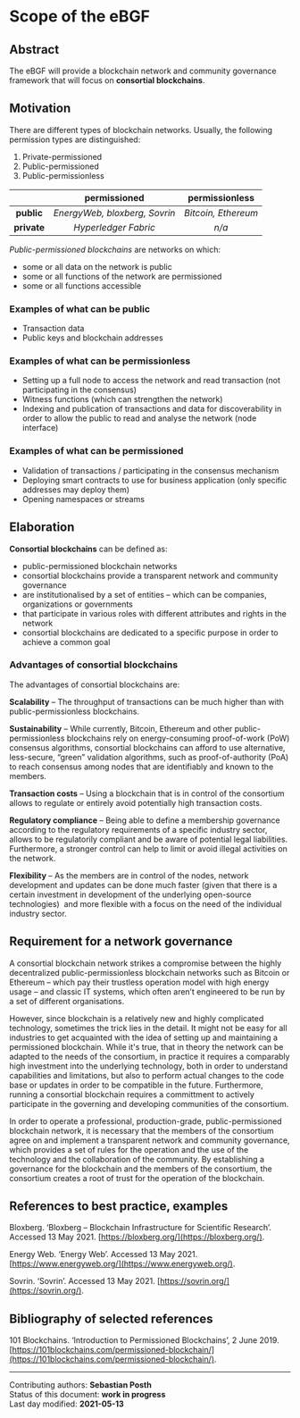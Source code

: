 # Scope of the eBGF

## Abstract

The eBGF will provide a blockchain network and community governance framework that will focus on **consortial blockchains**.

## Motivation

There are different types of blockchain networks. Usually, the following permission types are distinguished: 

1) Private-permissioned  
2) Public-permissioned  
3) Public-permissionless

|             	|       **permissioned**      	| **permissionless** 	|
|:-----------:	|:---------------------------:	|:------------------:	|
|  **public** 	| *EnergyWeb, bloxberg, Sovrin*	|  *Bitcoin, Ethereum* 	|
| **private** 	|      *Hyperledger Fabric*    	|         *n/a*        	|


*Public-permissioned blockchains* are networks on which: 

+  some or all data on the network is public   
+  some or all functions of the network are permissioned   
+  some or all functions accessible

### Examples of what can be public
- Transaction data
- Public keys and blockchain addresses

### Examples of what can be permissionless
- Setting up a full node to access the network and read transaction (not participating in the consensus) 
- Witness functions (which can strengthen the network)
- Indexing and publication of transactions and data for discoverability in order to allow the public to read and analyse the network (node interface)

### Examples of what can be permissioned
- Validation of transactions / participating in the consensus mechanism
- Deploying smart contracts to use for business application (only specific addresses may deploy them)
- Opening namespaces or streams 
    
## Elaboration

**Consortial blockchains** can be defined as:

+ public-permissioned blockchain networks  
+ consortial blockchains provide a transparent network and community governance    
+ are institutionalised by a set of entities – which can be companies, organizations or governments 
+ that participate in various roles with different attributes and rights in the network 
+ consortial blockchains are dedicated to a specific purpose in order to achieve a common goal

### Advantages of consortial blockchains

The advantages of consortial blockchains are: 

**Scalability** – The throughput of transactions can be much higher than with public-permissionless blockchains.

**Sustainability** – While currently, Bitcoin, Ethereum and other public-permissionless blockchains rely on energy-consuming proof-of-work (PoW) consensus algorithms, consortial blockchains can afford to use alternative, less-secure, “green” validation algorithms, such as proof-of-authority (PoA) to reach consensus among nodes that are identifiably and known to the members. 

**Transaction costs** – Using a blockchain that is in control of the consortium allows to regulate or entirely avoid potentially high transaction costs.

**Regulatory compliance** – Being able to define a membership governance according to the regulatory requirements of a specific industry sector, allows to be regulatorily compliant and be aware of potential legal liabilities. Furthermore, a stronger control can help to limit or avoid illegal activities on the network.

**Flexibility** – As the members are in control of the nodes, network development and updates can be done much faster (given that there is a certain investment in development of the underlying open-source technologies)  and more flexible with a focus on the need of the individual industry sector.

## Requirement for a network governance

A consortial blockchain network strikes a compromise between the highly decentralized public-permissionless blockchain networks such as Bitcoin or Ethereum – which pay their trustless operation model with high energy usage – and classic IT systems, which often aren’t engineered to be run by a set of different organisations. 

However, since blockchain is a relatively new and highly complicated technology, sometimes the trick lies in the detail. It might not be easy for all industries to get acquainted with the idea of setting up and maintaining a permissioned blockchain. While it's true, that in theory the network can be adapted to the needs of the consortium, in practice it requires a comparably high investment into the underlying technology, both in order to understand capabilities and limitations, but also to perform actual changes to the code base or updates in order to be compatible in the future. Furthermore, running a consortial blockchain requires a committment to actively participate in the governing and developing communities of the consortium. 

In order to operate a professional, production-grade, public-permissioned blockchain network, it is necessary that the members of the consortium agree on and implement a transparent network and community governance, which provides a set of rules for the operation and the use of the technology and the collaboration of the community. By establishing a governance for the blockchain and the members of the consortium, the consortium creates a root of trust for the operation of the blockchain.

## References to best practice, examples  

 Bloxberg. ‘Bloxberg – Blockchain Infrastructure for Scientific Research’. Accessed 13 May 2021. [https://bloxberg.org/](https://bloxberg.org/).

Energy Web. ‘Energy Web’. Accessed 13 May 2021. [https://www.energyweb.org/](https://www.energyweb.org/).

Sovrin. ‘Sovrin’. Accessed 13 May 2021. [https://sovrin.org/](https://sovrin.org/).
	
## Bibliography of selected references

101 Blockchains. ‘Introduction to Permissioned Blockchains’, 2 June 2019. [https://101blockchains.com/permissioned-blockchain/](https://101blockchains.com/permissioned-blockchain/).


________

Contributing authors: **Sebastian Posth**  
Status of this document: **work in progress**    
Last day modified: **2021-05-13**